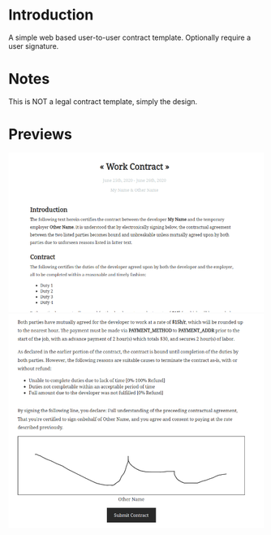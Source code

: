 # Introduction
A simple web based user-to-user contract template. Optionally require a user signature.

# Notes
This is NOT a legal contract template, simply the design.

# Previews
![preview image](https://github.com/amattu2/contact-template/blob/master/template-preview.png?raw=true)
![preview image](https://github.com/amattu2/contact-template/blob/master/template-preview-2.png?raw=true)
